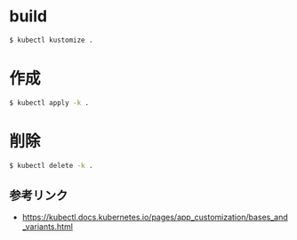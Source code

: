 # build
```bash
$ kubectl kustomize .
```

# 作成
```bash
$ kubectl apply -k .
```

# 削除
```bash
$ kubectl delete -k .
```

## 参考リンク
- https://kubectl.docs.kubernetes.io/pages/app_customization/bases_and_variants.html